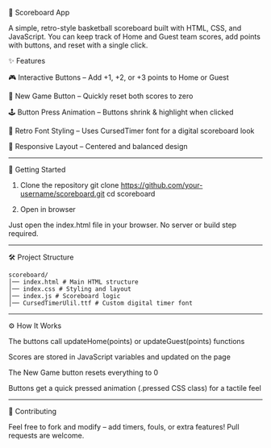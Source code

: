 🏀 Scoreboard App

A simple, retro-style basketball scoreboard built with HTML, CSS, and JavaScript.
You can keep track of Home and Guest team scores, add points with buttons, and reset with a single click.

✨ Features

🎮 Interactive Buttons – Add +1, +2, or +3 points to Home or Guest

🔄 New Game Button – Quickly reset both scores to zero

🕹️ Button Press Animation – Buttons shrink & highlight when clicked

🎨 Retro Font Styling – Uses CursedTimer font for a digital scoreboard look

📱 Responsive Layout – Centered and balanced design

------------------------------------------------------------------------------------

🚀 Getting Started

1. Clone the repository
   git clone https://github.com/your-username/scoreboard.git
   cd scoreboard

2. Open in browser

Just open the index.html file in your browser. No server or build step required.

------------------------------------------------------------------------------------

🛠️ Project Structure
```
scoreboard/
│── index.html # Main HTML structure
│── index.css # Styling and layout
│── index.js # Scoreboard logic
│── CursedTimerUlil.ttf # Custom digital timer font
```

------------------------------------------------------------------------------------

⚙️ How It Works

The buttons call updateHome(points) or updateGuest(points) functions

Scores are stored in JavaScript variables and updated on the page

The New Game button resets everything to 0

Buttons get a quick pressed animation (.pressed CSS class) for a tactile feel

------------------------------------------------------------------------------------

🤝 Contributing

Feel free to fork and modify – add timers, fouls, or extra features!
Pull requests are welcome.
